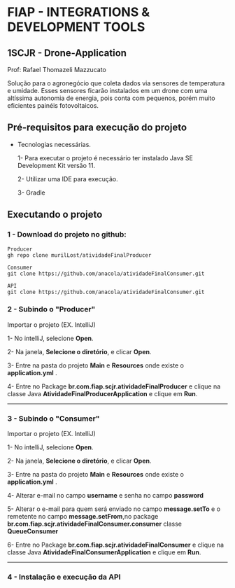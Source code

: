 # FIAP - INTEGRATIONS & DEVELOPMENT TOOLS
## 1SCJR - Drone-Application
Prof: Rafael Thomazeli Mazzucato


Solução para o agronegócio que coleta dados via sensores de temperatura e umidade. Esses sensores ficarão instalados em um drone com uma altíssima autonomia
de energia, pois conta com pequenos, porém muito eficientes painéis fotovoltaicos.


##  Pré-requisitos para execução do projeto

- Tecnologias necessárias.

  1- Para executar o projeto é necessário ter instalado Java SE Development Kit versão 11.

  2- Utilizar uma IDE para execução.

  3- Gradle


## Executando o projeto


### 1 - Download do projeto no github:

```
Producer
gh repo clone murilLost/atividadeFinalProducer
```

```
Consumer
git clone https://github.com/anacola/atividadeFinalConsumer.git
```

```
API
git clone https://github.com/anacola/atividadeFinalConsumer.git
```

### 2 - Subindo o "Producer"

Importar o projeto (EX. IntelliJ)

  1- No intelliJ, selecione **Open**.

  2- Na janela, **Selecione o diretório**, e clicar **Open**.

  3- Entre na pasta do projeto **Main** e **Resources** onde existe o **application.yml** .

  4- Entre no Package **br.com.fiap.scjr.atividadeFinalProducer** e clique na classe Java **AtividadeFinalProducerApplication** e clique em **Run**.

---

### 3 - Subindo o "Consumer"

Importar o projeto (EX. IntelliJ)

1- No intelliJ, selecione **Open**.

2- Na janela, **Selecione o diretório**, e clicar **Open**.

3- Entre na pasta do projeto **Main** e **Resources** onde existe o **application.yml** .

4- Alterar e-mail no campo **username** e senha no campo **password**

5- Alterar o e-mail para quem será enviado no campo **message.setTo** e o remetente no campo **message.setFrom**,no 
package **br.com.fiap.scjr.atividadeFinalConsumer.consumer** classe **QueueConsumer**

6- Entre no Package **br.com.fiap.scjr.atividadeFinalConsumer** e clique na classe Java **AtividadeFinalConsumerApplication** e clique em **Run**.

---

### 4 - Instalação e execução da API







